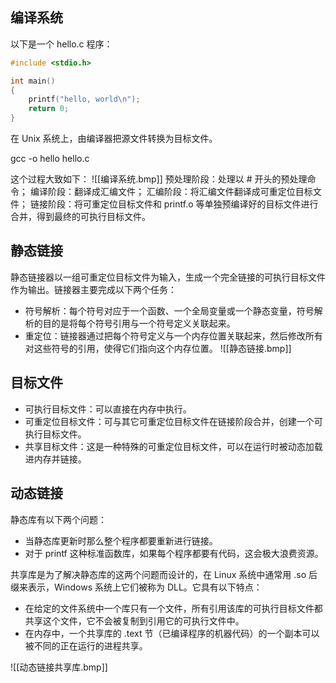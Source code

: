 ## 编译系统

以下是一个 hello.c 程序：

```c
#include <stdio.h>

int main()
{
    printf("hello, world\n");
    return 0;
}
```

在 Unix 系统上，由编译器把源文件转换为目标文件。

gcc -o hello hello.c

这个过程大致如下：
![[编译系统.bmp]]
    预处理阶段：处理以 # 开头的预处理命令；
    编译阶段：翻译成汇编文件；
    汇编阶段：将汇编文件翻译成可重定位目标文件；
    链接阶段：将可重定位目标文件和 printf.o 等单独预编译好的目标文件进行合并，得到最终的可执行目标文件。

## 静态链接
静态链接器以一组可重定位目标文件为输入，生成一个完全链接的可执行目标文件作为输出。链接器主要完成以下两个任务：

- 符号解析：每个符号对应于一个函数、一个全局变量或一个静态变量，符号解析的目的是将每个符号引用与一个符号定义关联起来。
- 重定位：链接器通过把每个符号定义与一个内存位置关联起来，然后修改所有对这些符号的引用，使得它们指向这个内存位置。
![[静态链接.bmp]]

## 目标文件

- 可执行目标文件：可以直接在内存中执行。
- 可重定位目标文件：可与其它可重定位目标文件在链接阶段合并，创建一个可执行目标文件。
- 共享目标文件：这是一种特殊的可重定位目标文件，可以在运行时被动态加载进内存并链接。

## 动态链接

静态库有以下两个问题：

- 当静态库更新时那么整个程序都要重新进行链接。
- 对于 printf 这种标准函数库，如果每个程序都要有代码，这会极大浪费资源。

共享库是为了解决静态库的这两个问题而设计的，在 Linux 系统中通常用 .so 后缀来表示，Windows 系统上它们被称为 DLL。它具有以下特点：

- 在给定的文件系统中一个库只有一个文件，所有引用该库的可执行目标文件都共享这个文件，它不会被复制到引用它的可执行文件中。
- 在内存中，一个共享库的 .text 节（已编译程序的机器代码）的一个副本可以被不同的正在运行的进程共享。

![[动态链接共享库.bmp]]